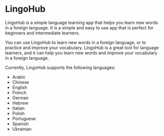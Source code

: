 # LingoHub

LingoHub is a simple language learning app that helps you learn new words in a foreign language. It is a simple and easy to use app that is perfect for beginners and intermediate learners.

You can use LingoHub to learn new words in a foreign language, or to practice and improve your vocabulary. LingoHub is a great tool for language learners, and it can help you learn new words and improve your vocabulary in a foreign language.

Currently, LingoHub supports the following languages:

- Arabic
- Chinese
- English
- French
- German
- Hebrew
- Italian
- Polish
- Portuguese
- Spanish
- Ukrainian
